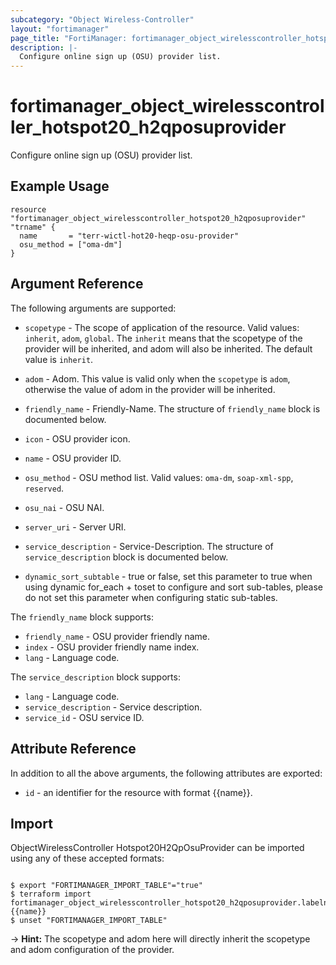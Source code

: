```yaml
---
subcategory: "Object Wireless-Controller"
layout: "fortimanager"
page_title: "FortiManager: fortimanager_object_wirelesscontroller_hotspot20_h2qposuprovider"
description: |-
  Configure online sign up (OSU) provider list.
---
```


# fortimanager_object_wirelesscontroller_hotspot20_h2qposuprovider
Configure online sign up (OSU) provider list.

## Example Usage

```hcl
resource "fortimanager_object_wirelesscontroller_hotspot20_h2qposuprovider" "trname" {
  name       = "terr-wictl-hot20-heqp-osu-provider"
  osu_method = ["oma-dm"]
}
```

## Argument Reference


The following arguments are supported:

* `scopetype` - The scope of application of the resource. Valid values: `inherit`, `adom`, `global`. The `inherit` means that the scopetype of the provider will be inherited, and adom will also be inherited. The default value is `inherit`.
* `adom` - Adom. This value is valid only when the `scopetype` is `adom`, otherwise the value of adom in the provider will be inherited.

* `friendly_name` - Friendly-Name. The structure of `friendly_name` block is documented below.
* `icon` - OSU provider icon.
* `name` - OSU provider ID.
* `osu_method` - OSU method list. Valid values: `oma-dm`, `soap-xml-spp`, `reserved`.

* `osu_nai` - OSU NAI.
* `server_uri` - Server URI.
* `service_description` - Service-Description. The structure of `service_description` block is documented below.
* `dynamic_sort_subtable` - true or false, set this parameter to true when using dynamic for_each + toset to configure and sort sub-tables, please do not set this parameter when configuring static sub-tables.

The `friendly_name` block supports:

* `friendly_name` - OSU provider friendly name.
* `index` - OSU provider friendly name index.
* `lang` - Language code.

The `service_description` block supports:

* `lang` - Language code.
* `service_description` - Service description.
* `service_id` - OSU service ID.


## Attribute Reference

In addition to all the above arguments, the following attributes are exported:
* `id` - an identifier for the resource with format {{name}}.

## Import

ObjectWirelessController Hotspot20H2QpOsuProvider can be imported using any of these accepted formats:
```

$ export "FORTIMANAGER_IMPORT_TABLE"="true"
$ terraform import fortimanager_object_wirelesscontroller_hotspot20_h2qposuprovider.labelname {{name}}
$ unset "FORTIMANAGER_IMPORT_TABLE"
```
-> **Hint:** The scopetype and adom here will directly inherit the scopetype and adom configuration of the provider.
